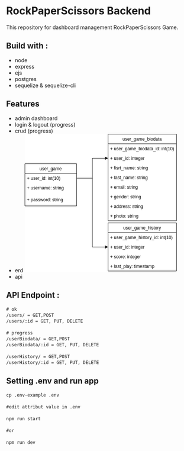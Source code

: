 # RockPaperScissors Backend
This repository for dashboard management RockPaperScissors Game. 

## Build with :
- node
- express
- ejs
- postgres
- sequelize & sequelize-cli

## Features
- admin dashboard 
- login & logout (progress)
- crud (progress)
- erd
![alt text](https://github.com/NaofalMufid/rpsbackend/blob/main/class-diagram.png?raw=true)
- api
## API Endpoint :
```
# ok
/users/ = GET,POST
/users/:id = GET, PUT, DELETE

# progress
/userBiodata/ = GET,POST
/userBiodata/:id = GET, PUT, DELETE

/userHistory/ = GET,POST
/userHistory/:id = GET, PUT, DELETE
```

## Setting .env and run app
```
cp .env-example .env

#edit attribut value in .env

npm run start

#or

npm run dev
```